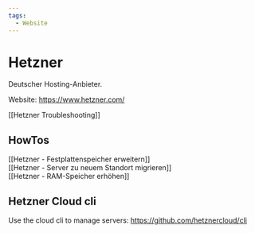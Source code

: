 ```yaml
---
tags:
  - Website
---
```

# Hetzner

Deutscher Hosting-Anbieter.

Website: https://www.hetzner.com/

[[Hetzner Troubleshooting]]

## HowTos

[[Hetzner - Festplattenspeicher erweitern]]\
[[Hetzner - Server zu neuem Standort migrieren]]\
[[Hetzner - RAM-Speicher erhöhen]]

## Hetzner Cloud cli

Use the cloud cli to manage servers: https://github.com/hetznercloud/cli
